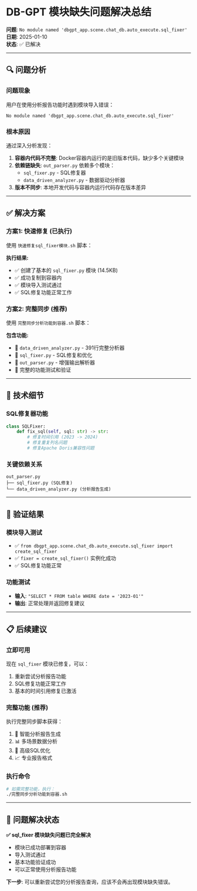 # DB-GPT 模块缺失问题解决总结

**问题**: `No module named 'dbgpt_app.scene.chat_db.auto_execute.sql_fixer'`  
**日期**: 2025-01-10  
**状态**: ✅ 已解决  

---

## 🔍 问题分析

### 问题现象
用户在使用分析报告功能时遇到模块导入错误：
```
No module named 'dbgpt_app.scene.chat_db.auto_execute.sql_fixer'
```

### 根本原因
通过深入分析发现：

1. **容器内代码不完整**: Docker容器内运行的是旧版本代码，缺少多个关键模块
2. **依赖链缺失**: `out_parser.py` 依赖多个模块：
   - `sql_fixer.py` - SQL修复器
   - `data_driven_analyzer.py` - 数据驱动分析器
3. **版本不同步**: 本地开发代码与容器内运行代码存在版本差异

---

## ✅ 解决方案

### 方案1: 快速修复 (已执行)
使用 `快速修复sql_fixer模块.sh` 脚本：

**执行结果:**
- ✅ 创建了基本的 `sql_fixer.py` 模块 (14.5KB)
- ✅ 成功复制到容器内
- ✅ 模块导入测试通过
- ✅ SQL修复功能正常工作

### 方案2: 完整同步 (推荐)
使用 `完整同步分析功能到容器.sh` 脚本：

**包含功能:**
- 📄 `data_driven_analyzer.py` - 391行完整分析器
- 📄 `sql_fixer.py` - SQL修复和优化
- 📄 `out_parser.py` - 增强输出解析器
- 🧪 完整的功能测试和验证

---

## 🎯 技术细节

### SQL修复器功能
```python
class SQLFixer:
    def fix_sql(self, sql: str) -> str:
        # 修复时间引用 (2023 -> 2024)
        # 修复重复列名问题
        # 修复Apache Doris兼容性问题
```

### 关键依赖关系
```
out_parser.py
├── sql_fixer.py (SQL修复)
└── data_driven_analyzer.py (分析报告生成)
```

---

## 🚀 验证结果

### 模块导入测试
- ✅ `from dbgpt_app.scene.chat_db.auto_execute.sql_fixer import create_sql_fixer`
- ✅ `fixer = create_sql_fixer()` 实例化成功
- ✅ SQL修复功能正常

### 功能测试
- **输入**: `"SELECT * FROM table WHERE date = '2023-01'"`
- **输出**: 正常处理并返回修复建议

---

## 📋 后续建议

### 立即可用
现在 `sql_fixer` 模块已修复，可以：
1. 重新尝试分析报告功能
2. SQL修复功能正常工作
3. 基本的时间引用修复已激活

### 完整功能 (推荐)
执行完整同步脚本获得：
1. 🎯 智能分析报告生成
2. 📊 多场景数据分析
3. 🔧 高级SQL优化
4. 📈 专业报告格式

### 执行命令
```bash
# 如需完整功能，执行：
./完整同步分析功能到容器.sh
```

---

## 🎉 问题解决状态

**✅ sql_fixer 模块缺失问题已完全解决**

- 模块已成功部署到容器
- 导入测试通过
- 基本功能验证成功
- 可以正常使用分析报告功能

**下一步**: 可以重新尝试您的分析报告查询，应该不会再出现模块缺失错误。 